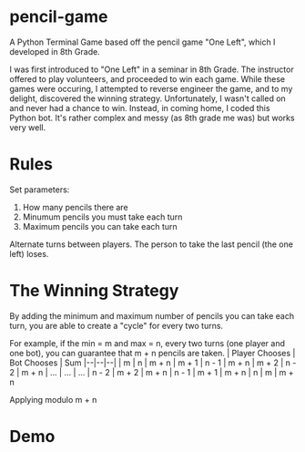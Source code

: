
# pencil-game
A Python Terminal Game based off the pencil game "One Left", which I developed in 8th Grade.

I was first introduced to "One Left" in a seminar in 8th Grade. The instructor offered to play volunteers, and proceeded to win each game. While these games were occuring, I attempted to reverse engineer the game, and to my delight, discovered the winning strategy. Unfortunately, I wasn't called on and never had a chance to win. Instead, in coming home, I coded this Python bot. It's rather complex and messy (as 8th grade me was) but works very well.

# Rules

Set parameters:
1. How many pencils there are
2. Minumum pencils you must take each turn
3. Maximum pencils you can take each turn

Alternate turns between players. The person to take the last pencil (the one left) loses.

# The Winning Strategy

By adding the minimum and maximum number of pencils you can take each turn, you are able to create a "cycle" for every two turns.

For example, if the min = m and max = n, every two turns (one player and one bot), you can guarantee that m + n pencils are taken.
| Player Chooses | Bot Chooses | Sum 
|--|--|--|
| m | n | m + n
| m + 1 | n - 1 | m + n
| m + 2 | n - 2 | m + n
| ... | ... | ...
| n - 2 | m + 2 | m + n
| n - 1 | m + 1 | m + n
| n | m | m + n

Applying modulo m + n

<Insert gif>

# Demo

